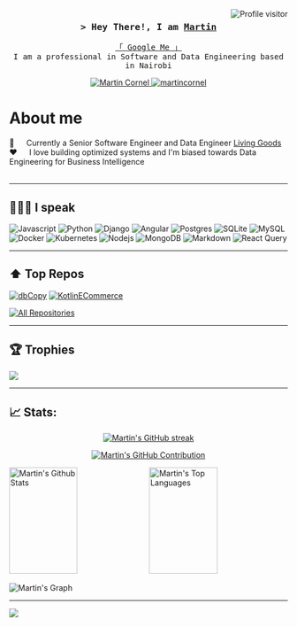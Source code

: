 
<a href="https://komarev.com/ghpvc/?username=ocornel">
  <img align="right" src="https://komarev.com/ghpvc/?username=ocornel&label=Visitors&color=0e75b6&style=flat" alt="Profile visitor" />
</a>



<!-- Intro  -->
<h3 align="center">
        <samp>&gt; Hey There!, I am
                <b><a target="_blank" href="https://mcornel.com">Martin</a></b>
        </samp>
</h3>


<p align="center"> 
  <samp>
    <a href="https://www.google.com/search?q=Martin+Cornel&oq=Martin+Cornel">「 Google Me 」</a>
    <br>
    I am a professional in Software and Data Engineering based in Nairobi
    <br>
  </samp>
</p>

<p align="center">
 <a href="https://mcornel.com" target="blank">
  <img src="https://img.shields.io/badge/Website-DC143C?style=for-the-badge&logo=medium&logoColor=white" alt="Martin Cornel" />
 </a>
 <a href="https://linkedin.com/in/martincornel" target="_blank">
  <img src="https://img.shields.io/badge/LinkedIn-0077B5?style=for-the-badge&logo=linkedin&logoColor=white" alt="martincornel"/>
  </a> 
</p>

<!-- About Section -->
 # About me
 
<p>
 <!-- <img align="right" width="350" src="/assets/programmer.gif" alt="Coding gif" /> -->
  
 💼️ &emsp; Currently a Senior Software Engineer and Data Engineer [Living Goods](https://livinggoods.org/)<br/>
 ❤️ &emsp; I love building optimized systems and I'm biased towards Data Engineering for Business Intelligence<br/><br/>

[//]: # ( 📧 &emsp; Reach me anytime: mrtncornel@gmail.com<br/><br/>)

</p>
<hr>

## 👨🏾‍💻 I speak

<!-- , , , PHP, Laravel,, , , CouchDB, MongoDB, Git, , REST, Kotlin, Superset, NiFi, Tableau, NGINX, ,  -->

![Javascript](https://img.shields.io/badge/Javascript-F0DB4F?style=for-the-badge&labelColor=black&logo=javascript&logoColor=F0DB4F)
![Python](https://img.shields.io/badge/python-3670A0?style=for-the-badge&logo=python&logoColor=ffdd54)
![Django](https://img.s👨🏾‍💻hields.io/badge/django-%23092E20.svg?style=for-the-badge&logo=django&logoColor=white)
![Angular](https://img.shields.io/badge/angular-%23DD0031.svg?style=for-the-badge&logo=angular&logoColor=white)
![Postgres](https://img.shields.io/badge/postgres-%23316192.svg?style=for-the-badge&logo=postgresql&logoColor=white) 
![SQLite](https://img.shields.io/badge/sqlite-%2307405e.svg?style=for-the-badge&logo=sqlite&logoColor=white) 
![MySQL](https://img.shields.io/badge/mysql-%2300f.svg?style=for-the-badge&logo=mysql&logoColor=white) 
![Docker](https://img.shields.io/badge/docker-%230db7ed.svg?style=for-the-badge&logo=docker&logoColor=white) 
![Kubernetes](https://img.shields.io/badge/kubernetes-%23326ce5.svg?style=for-the-badge&logo=kubernetes&logoColor=white)
![Nodejs](https://img.shields.io/badge/Nodejs-3C873A?style=for-the-badge&labelColor=black&logo=node.js&logoColor=3C873A)
![MongoDB](https://img.shields.io/badge/MongoDB-4EA94B?style=for-the-badge&logo=mongodb&logoColor=white)
![Markdown](https://img.shields.io/badge/Markdown-000000?style=for-the-badge&logo=markdown&logoColor=white)
![React Query](https://img.shields.io/badge/-React_Query-FF4154?style=for-the-badge&logo=react%20query&logoColor=white)

<hr>

## ⬆️ Top Repos
[![dbCopy](https://github-readme-stats.vercel.app/api/pin/?username=ocornel&repo=db_copy&border_color=7F3FBF&bg_color=0D1117&title_color=C9D1D9&text_color=8B949E&icon_color=7F3FBF)](https://github.com/ocornel/db_copy)
[![KotlinECommerce](https://github-readme-stats.vercel.app/api/pin/?username=ocornel&repo=kotlin_ecommerce&border_color=7F3FBF&bg_color=0D1117&title_color=C9D1D9&text_color=8B949E&icon_color=7F3FBF)](https://github.com/ocornel/Kotlin_eCommerce)

[//]: # ([![My Web]&#40;https://github-readme-stats.vercel.app/api/pin/?username=ocornel&repo=mcornel.com&border_color=7F3FBF&bg_color=0D1117&title_color=C9D1D9&text_color=8B949E&icon_color=7F3FBF&#41;]&#40;https://github.com/ocornel/mcornel.com&#41;)

<p align="left">
  <a href="https://github.com/ocornel?tab=repositories" target="_blank"><img alt="All Repositories" title="All Repositories" src="https://img.shields.io/badge/-All%20Repos-2962FF?style=for-the-badge&logo=koding&logoColor=white"/></a>
</p>

<hr/>

## 🏆 Trophies
![](https://github-profile-trophy.vercel.app/?username=ocornel&theme=radical&no-frame=false&no-bg=true&margin-w=4)

<hr>

## 📈 Stats:
<p align="center">
  <a href="https://github.com/ocornel">
    <img src="https://github-readme-streak-stats.herokuapp.com/?user=ocornel&theme=radical&border=7F3FBF&background=0D1117" alt="Martin's GitHub streak"/>
  </a>
</p>

<p align="center">
  <a href="https://github.com/ocornel">
    <img src="https://github-profile-summary-cards.vercel.app/api/cards/profile-details?username=ocornel&theme=radical" alt="Martin's GitHub Contribution"/>
  </a>
</p>

<a> 
    <a href="https://github.com/ocornel"><img alt="Martin's Github Stats" src="https://denvercoder1-github-readme-stats.vercel.app/api?username=ocornel&show_icons=true&count_private=true&theme=react&border_color=7F3FBF&bg_color=0D1117&title_color=F85D7F&icon_color=F8D866" height="192px" width="49.5%"/></a>
  <a href="https://github.com/ocornel"><img alt="Martin's Top Languages" src="https://denvercoder1-github-readme-stats.vercel.app/api/top-langs/?username=ocornel&langs_count=8&layout=compact&theme=react&border_color=7F3FBF&bg_color=0D1117&title_color=F85D7F&icon_color=F8D866" height="192px" width="49.5%"/></a>
  <br/>
</a>



![Martin's Graph](https://github-readme-activity-graph.vercel.app/graph?username=ocornel&custom_title=Martin's%20GitHub%20Activity%20Graph&bg_color=0D1117&color=7F3FBF&line=7F3FBF&point=7F3FBF&area_color=FFFFFF&title_color=FFFFFF&area=true)

<hr>

![](https://quotes-github-readme.vercel.app/api?type=horizontal&theme=radical)
